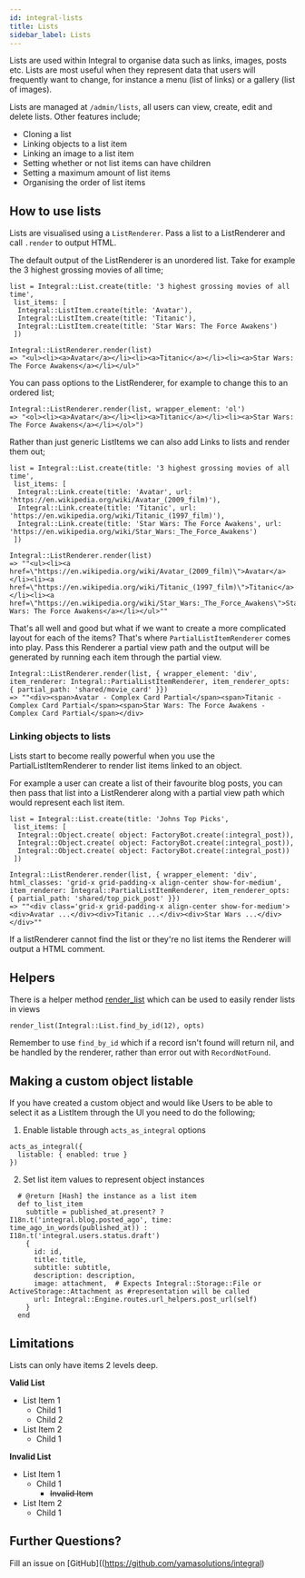 ```yaml
---
id: integral-lists
title: Lists
sidebar_label: Lists
---
```


Lists are used within Integral to organise data such as links, images, posts etc. Lists are most useful when they represent data that users will frequently want to change, for instance a menu (list of links) or a gallery (list of images).

Lists are managed at `/admin/lists`, all users can view, create, edit and delete lists. Other features include;
* Cloning a list
* Linking objects to a list item
* Linking an image to a list item
* Setting whether or not list items can have children
* Setting a maximum amount of list items
* Organising the order of list items

## How to use lists

Lists are visualised using a `ListRenderer`. Pass a list to a ListRenderer and call `.render` to output HTML.

The default output of the ListRenderer is an unordered list. Take for example the 3 highest grossing movies of all time;

```
list = Integral::List.create(title: '3 highest grossing movies of all time',
 list_items: [
  Integral::ListItem.create(title: 'Avatar'),
  Integral::ListItem.create(title: 'Titanic'),
  Integral::ListItem.create(title: 'Star Wars: The Force Awakens')
 ])

Integral::ListRenderer.render(list)
=> "<ul><li><a>Avatar</a></li><li><a>Titanic</a></li><li><a>Star Wars: The Force Awakens</a></li></ul>"
```

You can pass options to the ListRenderer, for example to change this to an ordered list;
```
Integral::ListRenderer.render(list, wrapper_element: 'ol')
=> "<ol><li><a>Avatar</a></li><li><a>Titanic</a></li><li><a>Star Wars: The Force Awakens</a></li></ol>")
```

Rather than just generic ListItems we can also add Links to lists and render them out;
```
list = Integral::List.create(title: '3 highest grossing movies of all time',
 list_items: [
  Integral::Link.create(title: 'Avatar', url: 'https://en.wikipedia.org/wiki/Avatar_(2009_film)'),
  Integral::Link.create(title: 'Titanic', url: 'https://en.wikipedia.org/wiki/Titanic_(1997_film)'),
  Integral::Link.create(title: 'Star Wars: The Force Awakens', url: 'https://en.wikipedia.org/wiki/Star_Wars:_The_Force_Awakens')
 ])

Integral::ListRenderer.render(list)
=> ""<ul><li><a href=\"https://en.wikipedia.org/wiki/Avatar_(2009_film)\">Avatar</a></li><li><a href=\"https://en.wikipedia.org/wiki/Titanic_(1997_film)\">Titanic</a></li><li><a href=\"https://en.wikipedia.org/wiki/Star_Wars:_The_Force_Awakens\">Star Wars: The Force Awakens</a></li></ul>""
```

That's all well and good but what if we want to create a more complicated layout for each of the items? That's where ```PartialListItemRenderer``` comes into play. Pass this Renderer a partial view path and the output will be generated by running each item through the partial view.

```
Integral::ListRenderer.render(list, { wrapper_element: 'div', item_renderer: Integral::PartialListItemRenderer, item_renderer_opts: { partial_path: 'shared/movie_card' }})
=> ""<div><span>Avatar - Complex Card Partial</span><span>Titanic - Complex Card Partial</span><span>Star Wars: The Force Awakens - Complex Card Partial</span></div>
```

### Linking objects to lists

Lists start to become really powerful when you use the PartialListItemRenderer to render list items linked to an object.

For example a user can create a list of their favourite blog posts, you can then pass that list into a ListRenderer along with a partial view path which would represent each list item.

```
list = Integral::List.create(title: 'Johns Top Picks',
 list_items: [
  Integral::Object.create( object: FactoryBot.create(:integral_post)),
  Integral::Object.create( object: FactoryBot.create(:integral_post)),
  Integral::Object.create( object: FactoryBot.create(:integral_post))
 ])

Integral::ListRenderer.render(list, { wrapper_element: 'div', html_classes: 'grid-x grid-padding-x align-center show-for-medium', item_renderer: Integral::PartialListItemRenderer, item_renderer_opts: { partial_path: 'shared/top_pick_post' }})
=> ""<div class='grid-x grid-padding-x align-center show-for-medium'><div>Avatar ...</div><div>Titanic ...</div><div>Star Wars ...</div></div>""
```

If a listRenderer cannot find the list or they're no list items the Renderer will output a HTML comment.


## Helpers
There is a helper method [render_list](https://github.com/yamasolutions/integral/blob/master/app/helpers/integral/application_helper.rb#L12-L16) which can be used to easily render lists in views

```
render_list(Integral::List.find_by_id(12), opts)
```
Remember to use `find_by_id` which if a record isn't found will return nil, and be handled by the renderer, rather than error out with `RecordNotFound`.


## Making a custom object listable

If you have created a custom object and would like Users to be able to select it as a ListItem through the UI you need to do the following;
1. Enable listable through `acts_as_integral` options

```
acts_as_integral({
  listable: { enabled: true }
})
```
2. Set list item values to represent object instances
```
  # @return [Hash] the instance as a list item
  def to_list_item
    subtitle = published_at.present? ? I18n.t('integral.blog.posted_ago', time: time_ago_in_words(published_at)) : I18n.t('integral.users.status.draft')
    {
      id: id,
      title: title,
      subtitle: subtitle,
      description: description,
      image: attachment,  # Expects Integral::Storage::File or ActiveStorage::Attachment as #representation will be called
      url: Integral::Engine.routes.url_helpers.post_url(self)
    }
  end
```

## Limitations
Lists can only have items 2 levels deep.

**Valid List**
* List Item 1
  * Child 1
  * Child 2
* List Item 2
  * Child 1

**Invalid List**
* List Item 1
  * Child 1
    * ~~Invalid Item~~
* List Item 2
  * Child 1

## Further Questions?

Fill an issue on [GitHub]((https://github.com/yamasolutions/integral)
